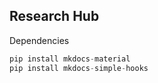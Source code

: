 ## Research Hub


Dependencies
```python
pip install mkdocs-material
pip install mkdocs-simple-hooks
```

